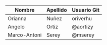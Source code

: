 | Nombre | Apellido | Usuario Git |
| ------ | -------- | ----------- |
| Orianna| Nuñez    | oriverhu    | 
| Angelo | Ortiz | @aortizy|
| Marco-Antoni | Serey | @mserey  |
